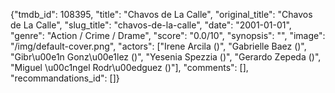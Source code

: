 {"tmdb_id": 108395, "title": "Chavos de La Calle", "original_title": "Chavos de La Calle", "slug_title": "chavos-de-la-calle", "date": "2001-01-01", "genre": "Action / Crime / Drame", "score": "0.0/10", "synopsis": "", "image": "/img/default-cover.png", "actors": ["Irene Arcila ()", "Gabrielle Baez ()", "Gibr\u00e1n Gonz\u00e1lez ()", "Yesenia Spezzia ()", "Gerardo Zepeda ()", "Miguel \u00c1ngel Rodr\u00edguez ()"], "comments": [], "recommandations_id": []}